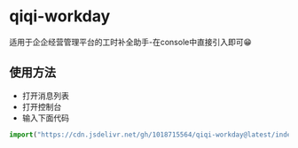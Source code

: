 # qiqi-workday
适用于企企经营管理平台的工时补全助手-在console中直接引入即可😁

## 使用方法

- 打开消息列表
- 打开控制台
- 输入下面代码

```js
import("https://cdn.jsdelivr.net/gh/1018715564/qiqi-workday@latest/index.js")
```
